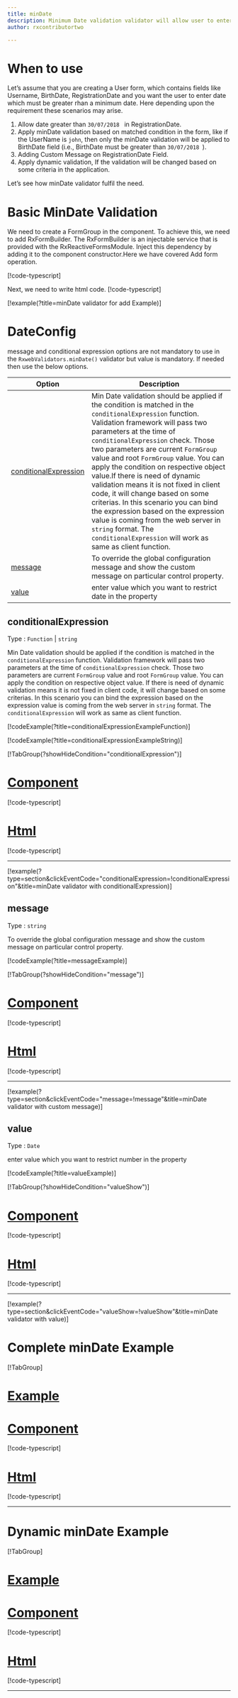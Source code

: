 ```yaml
---
title: minDate  
description: Minimum Date validation validator will allow user to enter date greater the minimum date value parameter.
author: rxcontributortwo

---
```

# When to use
Let’s assume that you are creating a User form, which contains fields like Username, BirthDate, RegistrationDate and you want the user to enter date which must be greater rhan a minimum date. Here depending upon the requirement these scenarios may arise.
1.	Allow date greater than `30/07/2018 ` in RegistrationDate.
2.	Apply minDate validation based on matched condition in the form, like if the UserName is `john`, then only the minDate validation will be applied to BirthDate field (i.e., BirthDate must be greater than `30/07/2018 `).
3.	Adding Custom Message on RegistrationDate Field.
4.	Apply dynamic validation, If the validation will be changed based on some criteria in the application.

Let’s see how minDate validator fulfil the need.

# Basic MinDate Validation
We need to create a FormGroup in the component. To achieve this, we need to add RxFormBuilder. The RxFormBuilder is an injectable service that is provided with the RxReactiveFormsModule. Inject this dependency by adding it to the component constructor.Here we have covered Add form operation. 

[!code-typescript[](\assets\examples\reactive-form-validators\validators\minDate\add\min-date-add.component.ts?type=section)]

Next, we need to write html code.
[!code-typescript[](\assets\examples\reactive-form-validators\validators\minDate\add\min-date-add.component.html?type=section)]

[!example(?title=minDate validator for add Example)]
<app-minDate-add-validator></app-minDate-add-validator>

# DateConfig 
message and conditional expression options are not mandatory to use in the `RxwebValidators.minDate()` validator but value is mandatory. If needed then use the below options.

|Option | Description |
|--- | ---- |
|[conditionalExpression](#conditionalexpressions) | Min Date validation should be applied if the condition is matched in the `conditionalExpression` function. Validation framework will pass two parameters at the time of `conditionalExpression` check. Those two parameters are current `FormGroup` value and root `FormGroup` value. You can apply the condition on respective object value.If there is need of dynamic validation means it is not fixed in client code, it will change based on some criterias. In this scenario you can bind the expression based on the expression value is coming from the web server in `string` format. The `conditionalExpression` will work as same as client function. |
|[message](#message) | To override the global configuration message and show the custom message on particular control property. |
|[value](#value) | enter value which you want to restrict date in the property |

## conditionalExpression 
Type :  `Function`  |  `string` 

Min Date validation should be applied if the condition is matched in the `conditionalExpression` function. Validation framework will pass two parameters at the time of `conditionalExpression` check. Those two parameters are current `FormGroup` value and root `FormGroup` value. You can apply the condition on respective object value.
If there is need of dynamic validation means it is not fixed in client code, it will change based on some criterias. In this scenario you can bind the expression based on the expression value is coming from the web server in `string` format. The `conditionalExpression` will work as same as client function.

[!codeExample(?title=conditionalExpressionExampleFunction)]

[!codeExample(?title=conditionalExpressionExampleString)]

[!TabGroup(?showHideCondition="conditionalExpression")]
# [Component](#tab\conditionalExpressionComponent)
[!code-typescript[](\assets\examples\reactive-form-validators\validators\minDate\conditionalExpression\min-date-conditional-expressions.component.ts)]
# [Html](#tab\conditionalExpressionHtml)
[!code-typescript[](\assets\examples\reactive-form-validators\validators\minDate\conditionalExpression\min-date-conditional-expressions.component.html)]
***

[!example(?type=section&clickEventCode="conditionalExpression=!conditionalExpression"&title=minDate validator with conditionalExpression)]
<app-minDate-conditionalExpression-validator></app-minDate-conditionalExpression-validator>

## message 
Type :  `string` 

To override the global configuration message and show the custom message on particular control property.

[!codeExample(?title=messageExample)]

[!TabGroup(?showHideCondition="message")]
# [Component](#tab\messageComponent)
[!code-typescript[](\assets\examples\reactive-form-validators\validators\minDate\message\min-date-message.component.ts)]
# [Html](#tab\messageHtml)
[!code-typescript[](\assets\examples\reactive-form-validators\validators\minDate\message\min-date-message.component.html)]
***

[!example(?type=section&clickEventCode="message=!message"&title=minDate validator with custom message)]
<app-minDate-message-validator></app-minDate-message-validator>

## value 
Type :  `Date` 

enter value which you want to restrict number in the property

[!codeExample(?title=valueExample)]

[!TabGroup(?showHideCondition="valueShow")]
# [Component](#tab\messageComponent)
[!code-typescript[](\assets\examples\reactive-form-validators\validators\minDate\value\min-date-value.component.ts)]
# [Html](#tab\messageHtml)
[!code-typescript[](\assets\examples\reactive-form-validators\validators\minDate\value\min-date-value.component.html)]
***

[!example(?type=section&clickEventCode="valueShow=!valueShow"&title=minDate validator with value)]
<app-minDate-value-validator></app-minDate-value-validator>

# Complete minDate Example
[!TabGroup]
# [Example](#tab\completeexample)
<app-minDate-complete-validator></app-minDate-complete-validator>
# [Component](#tab\completecomponent)             
[!code-typescript[](\assets\examples\reactive-form-validators\validators\minDate\complete\min-date-complete.component.ts)]
# [Html](#tab\completehtml)
[!code-typescript[](\assets\examples\reactive-form-validators\validators\minDate\complete\min-date-complete.component.html)]
***

# Dynamic minDate Example
[!TabGroup]
# [Example](#tab\dynamicexample)
<app-minDate-dynamic-validator></app-minDate-dynamic-validator>
# [Component](#tab\dynamiccomponent)
[!code-typescript[](\assets\examples\reactive-form-validators\validators\minDate\dynamic\min-date-dynamic.component.ts)]
# [Html](#tab\dynamichtml)
[!code-typescript[](\assets\examples\reactive-form-validators\validators\minDate\dynamic\min-date-dynamic.component.html)]
***
